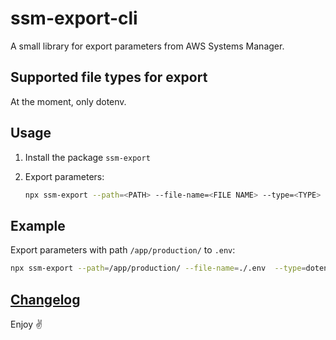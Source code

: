 # ssm-export-cli

A small library for export parameters from AWS Systems Manager.

## Supported file types for export

At the moment, only dotenv.

## Usage

1. Install the package `ssm-export`

2. Export parameters:

   ```sh
   npx ssm-export --path=<PATH> --file-name=<FILE NAME> --type=<TYPE>
   ```

## Example

Export parameters with path `/app/production/` to `.env`:

```sh
npx ssm-export --path=/app/production/ --file-name=./.env  --type=dotenv
```

## [Changelog](./CHANGELOG.md)

Enjoy ✌️
